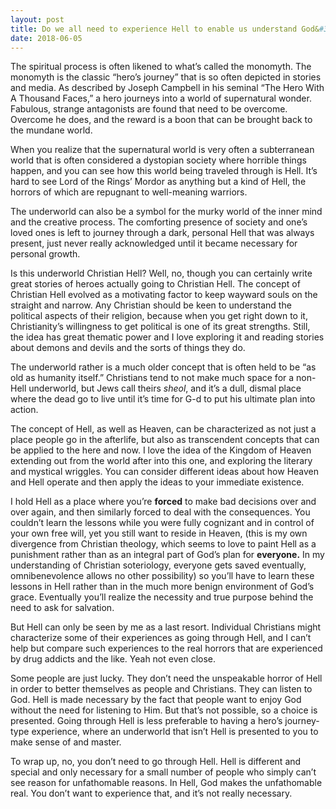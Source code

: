 ```yaml
---
layout: post
title: Do we all need to experience Hell to enable us understand God&#39;s grace and walk the path leading to Heaven?
date: 2018-06-05
---
```


<p>The spiritual process is often likened to what’s called the monomyth. The monomyth is the classic “hero’s journey” that is so often depicted in stories and media. As described by Joseph Campbell in his seminal “The Hero With A Thousand Faces,” a hero journeys into a world of supernatural wonder. Fabulous, strange antagonists are found that need to be overcome. Overcome he does, and the reward is a boon that can be brought back to the mundane world.</p><p>When you realize that the supernatural world is very often a subterranean world that is often considered a dystopian society where horrible things happen, and you can see how this world being traveled through is Hell. It’s hard to see Lord of the Rings’ Mordor as anything but a kind of Hell, the horrors of which are repugnant to well-meaning warriors.</p><p>The underworld can also be a symbol for the murky world of the inner mind and the creative process. The comforting presence of society and one’s loved ones is left to journey through a dark, personal Hell that was always present, just never really acknowledged until it became necessary for personal growth.</p><p>Is this underworld Christian Hell? Well, no, though you can certainly write great stories of heroes actually going to Christian Hell. The concept of Christian Hell evolved as a motivating factor to keep wayward souls on the straight and narrow. Any Christian should be keen to understand the political aspects of their religion, because when you get right down to it, Christianity’s willingness to get political is one of its great strengths. Still, the idea has great thematic power and I love exploring it and reading stories about demons and devils and the sorts of things they do.</p><p>The underworld rather is a much older concept that is often held to be “as old as humanity itself.” Christians tend to not make much space for a non-Hell underworld, but Jews call theirs <i>sheol</i>, and it’s a dull, dismal place where the dead go to live until it’s time for G-d to put his ultimate plan into action.</p><p>The concept of Hell, as well as Heaven, can be characterized as not just a place people go in the afterlife, but also as transcendent concepts that can be applied to the here and now. I love the idea of the Kingdom of Heaven extending out from the world after into this one, and exploring the literary and mystical wriggles. You can consider different ideas about how Heaven and Hell operate and then apply the ideas to your immediate existence.</p><p>I hold Hell as a place where you’re <b>forced</b> to make bad decisions over and over again, and then similarly forced to deal with the consequences. You couldn’t learn the lessons while you were fully cognizant and in control of your own free will, yet you still want to reside in Heaven, (this is my own divergence from Christian theology, which seems to love to paint Hell as a punishment rather than as an integral part of God’s plan for <b>everyone.</b> In my understanding of Christian soteriology, everyone gets saved eventually, omnibenevolence allows no other possibility) so you’ll have to learn these lessons in Hell rather than in the much more benign environment of God’s grace. Eventually you’ll realize the necessity and true purpose behind the need to ask for salvation.</p><p>But Hell can only be seen by me as a last resort. Individual Christians might characterize some of their experiences as going through Hell, and I can’t help but compare such experiences to the real horrors that are experienced by drug addicts and the like. Yeah not even close.</p><p>Some people are just lucky. They don’t need the unspeakable horror of Hell in order to better themselves as people and Christians. They can listen to God. Hell is made necessary by the fact that people want to enjoy God without the need for listening to Him. But that’s not possible, so a choice is presented. Going through Hell is less preferable to having a hero’s journey-type experience, where an underworld that isn’t Hell is presented to you to make sense of and master.</p><p>To wrap up, no, you don’t need to go through Hell. Hell is different and special and only necessary for a small number of people who simply can’t see reason for unfathomable reasons. In Hell, God makes the unfathomable real. You don’t want to experience that, and it’s not really necessary.</p>
